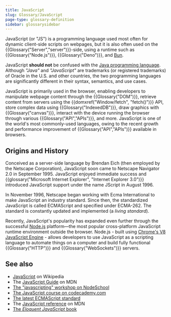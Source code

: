 ```yaml
---
title: JavaScript
slug: Glossary/JavaScript
page-type: glossary-definition
sidebar: glossarysidebar
---
```


JavaScript (or "JS") is a programming language used most often for dynamic client-side scripts on webpages, but it is also often used on the {{Glossary("Server","server")}}-side, using a runtime such as {{Glossary("Node.js")}}, {{Glossary("Deno")}}, and [Bun](https://bun.com/).

JavaScript **should not** be confused with the [Java programming language](<https://en.wikipedia.org/wiki/Java_(programming_language)>). Although _"Java"_ and _"JavaScript"_ are trademarks (or registered trademarks) of Oracle in the U.S. and other countries, the two programming languages are significantly different in their syntax, semantics, and use cases.

JavaScript is primarily used in the browser, enabling developers to manipulate webpage content through the {{Glossary("DOM")}}, retrieve content from servers using the {{domxref("Window/fetch", "fetch()")}} API, store complex data using {{Glossary("IndexedDB")}}, draw graphics with {{Glossary("canvas")}}, interact with the device running the browser through various {{Glossary("API","APIs")}}, and more. JavaScript is one of the world's most commonly-used languages, owing to the recent growth and performance improvement of {{Glossary("API","APIs")}} available in browsers.

## Origins and History

Conceived as a server-side language by Brendan Eich (then employed by the Netscape Corporation), JavaScript soon came to Netscape Navigator 2.0 in September 1995. JavaScript enjoyed immediate success and {{glossary("Microsoft Internet Explorer", "Internet Explorer 3.0")}} introduced JavaScript support under the name JScript in August 1996.

In November 1996, Netscape began working with Ecma International to make JavaScript an industry standard. Since then, the standardized JavaScript is called ECMAScript and specified under ECMA-262. The standard is constantly updated and implemented (a _living standard_).

Recently, JavaScript's popularity has expanded even further through the successful [Node.js](https://nodejs.org/en) platform—the most popular cross-platform JavaScript runtime environment outside the browser. Node.js - built using [Chrome's V8 JavaScript Engine](<https://en.wikipedia.org/wiki/V8_(JavaScript_engine)>) - allows developers to use JavaScript as a scripting language to automate things on a computer and build fully functional {{Glossary("HTTP")}} and {{Glossary("WebSockets")}} servers.

## See also

- [JavaScript](https://en.wikipedia.org/wiki/JavaScript) on Wikipedia
- The [JavaScript Guide](/en-US/docs/Web/JavaScript/Guide) on MDN
- [The "javascripting" workshop on NodeSchool](https://nodeschool.io/#workshoppers)
- [The JavaScript course on codecademy.com](https://www.codecademy.com/catalog/language/javascript)
- [The latest ECMAScript standard](https://ecma-international.org/publications-and-standards/standards/ecma-262/)
- The [JavaScript reference](/en-US/docs/Web/JavaScript/Reference) on MDN
- [The _Eloquent JavaScript_ book](https://eloquentjavascript.net/)

